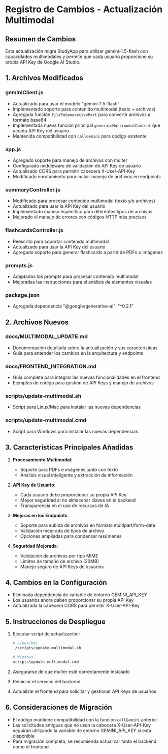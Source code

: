# Registro de Cambios - Actualización Multimodal

## Resumen de Cambios

Esta actualización migra StudyApp para utilizar gemini-1.5-flash con capacidades multimodales y permite que cada usuario proporcione su propia API Key de Google AI Studio.

## 1. Archivos Modificados

### geminiClient.js
- Actualizado para usar el modelo "gemini-1.5-flash"
- Implementado soporte para contenido multimodal (texto + archivos)
- Agregada función `fileToGenerativePart` para convertir archivos a formato base64
- Implementada nueva función principal `generateMultimodalContent` que acepta API Key del usuario
- Mantenida compatibilidad con `callGemini` para código existente

### app.js
- Agregado soporte para manejo de archivos con multer
- Configurado middleware de validación de API Key de usuario
- Actualizado CORS para permitir cabecera X-User-API-Key
- Modificado enrutamiento para incluir manejo de archivos en endpoints

### summaryController.js
- Modificado para procesar contenido multimodal (texto y/o archivos)
- Actualizado para usar la API Key del usuario
- Implementado manejo específico para diferentes tipos de archivos
- Mejorado el manejo de errores con códigos HTTP más precisos

### flashcardsController.js
- Reescrito para soportar contenido multimodal
- Actualizado para usar la API Key del usuario
- Agregado soporte para generar flashcards a partir de PDFs o imágenes

### prompts.js
- Adaptados los prompts para procesar contenido multimodal
- Mejoradas las instrucciones para el análisis de elementos visuales

### package.json
- Agregada dependencia "@google/generative-ai": "^0.2.1"

## 2. Archivos Nuevos

### docs/MULTIMODAL_UPDATE.md
- Documentación detallada sobre la actualización y sus características
- Guía para entender los cambios en la arquitectura y endpoints

### docs/FRONTEND_INTEGRATION.md
- Guía completa para integrar las nuevas funcionalidades en el frontend
- Ejemplos de código para gestión de API Keys y manejo de archivos

### scripts/update-multimodal.sh
- Script para Linux/Mac para instalar las nuevas dependencias

### scripts/update-multimodal.cmd
- Script para Windows para instalar las nuevas dependencias

## 3. Características Principales Añadidas

1. **Procesamiento Multimodal**:
   - Soporte para PDFs e imágenes junto con texto
   - Análisis visual inteligente y extracción de información

2. **API Key de Usuario**:
   - Cada usuario debe proporcionar su propia API Key
   - Mayor seguridad al no almacenar claves en el backend
   - Transparencia en el uso de recursos de IA

3. **Mejoras en los Endpoints**:
   - Soporte para subida de archivos en formato multipart/form-data
   - Validación mejorada de tipos de archivo
   - Opciones ampliadas para condensar resúmenes

4. **Seguridad Mejorada**:
   - Validación de archivos por tipo MIME
   - Límites de tamaño de archivo (20MB)
   - Manejo seguro de API Keys de usuarios

## 4. Cambios en la Configuración

- Eliminada dependencia de variable de entorno GEMINI_API_KEY
- Los usuarios ahora deben proporcionar su propia API Key
- Actualizada la cabecera CORS para permitir X-User-API-Key

## 5. Instrucciones de Despliegue

1. Ejecutar script de actualización:
   ```bash
   # Linux/Mac
   ./scripts/update-multimodal.sh
   
   # Windows
   scripts\update-multimodal.cmd
   ```

2. Asegurarse de que multer esté correctamente instalado

3. Reiniciar el servicio del backend

4. Actualizar el frontend para solicitar y gestionar API Keys de usuarios

## 6. Consideraciones de Migración

- El código mantiene compatibilidad con la función `callGemini` anterior
- Las solicitudes antiguas que no usen la cabecera X-User-API-Key seguirán utilizando la variable de entorno GEMINI_API_KEY si está disponible
- Para migración completa, se recomienda actualizar tanto el backend como el frontend
